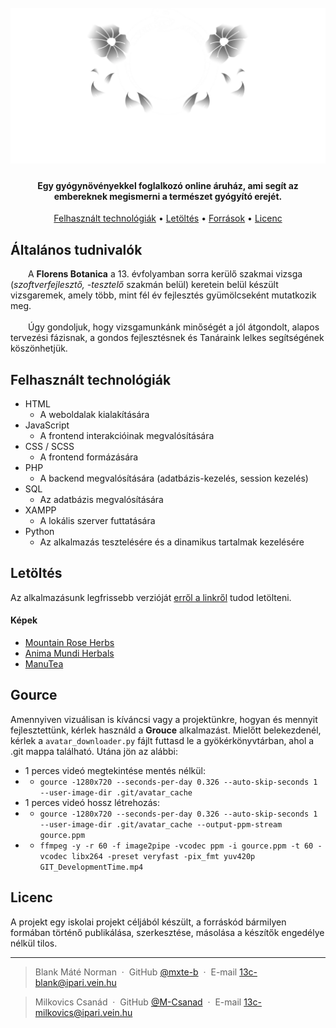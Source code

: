 <h1 align="center">
  <br>
  <img src="./domains/domainname/public_html/fb-content/assets/media/images/logos/herbalLogoWhite.png" alt="Florens Botanica" width="600">

</h1>

<h4 align="center">Egy gyógynövényekkel foglalkozó online áruház, ami segít az embereknek megismerni a természet gyógyító erejét.</h4>

<p align="center">
  <a href="#felhasznált-technológiák">Felhasznált technológiák</a> •
  <a href="#letöltés">Letöltés</a> •
  <a href="#források">Források</a> •
  <a href="#licenc">Licenc</a>
</p>

## Általános tudnivalók

&emsp;&emsp;A <b>Florens Botanica</b> a 13. évfolyamban sorra kerülő szakmai vizsga (<i>szoftverfejlesztő, -tesztelő</i> szakmán belül) keretein belül készült vizsgaremek, amely több, mint fél év fejlesztés gyümölcseként mutatkozik meg.
<br><br>&emsp;&emsp;Úgy gondoljuk, hogy vizsgamunkánk minőségét a jól átgondolt, alapos tervezési fázisnak, a gondos fejlesztésnek és Tanáraink lelkes segítségének köszönhetjük.

## Felhasznált technológiák

- HTML
  - A weboldalak kialakítására
- JavaScript
  - A frontend interakcióinak megvalósítására
- CSS / SCSS
  - A frontend formázására
- PHP
  - A backend megvalósítására (adatbázis-kezelés, session kezelés)
- SQL
  - Az adatbázis megvalósítására
- XAMPP
  - A lokális szerver futtatására
- Python
  - Az alkalmazás tesztelésére és a dinamikus tartalmak kezelésére

## Letöltés

Az alkalmazásunk legfrissebb verzióját [erről a linkről](https://github.com/M-Csanad/13c-vizsgaprojekt/releases) tudod letölteni.

<h4>Képek</h4>

- [Mountain Rose Herbs](https://mountainroseherbs.com/)
- [Anima Mundi Herbals](https://animamundiherbals.com/)
- [ManuTea](https://www.manutea.hu/)

## Gource

Amennyiven vizuálisan is kíváncsi vagy a projektünkre, hogyan és mennyit fejlesztettünk, kérlek használd a <b>Grouce</b> alkalmazást. Mielőtt belekezdenél, kérlek a `avatar_downloader.py` fájlt futtasd le a gyökérkönyvtárban, ahol a .git mappa található. Utána jön az alábbi:
- 1 perces videó megtekintése mentés nélkül:
- - `gource -1280x720 --seconds-per-day 0.326 --auto-skip-seconds 1 --user-image-dir .git/avatar_cache`
- 1 perces videó hossz létrehozás:
- - `gource -1280x720 --seconds-per-day 0.326 --auto-skip-seconds 1 --user-image-dir .git/avatar_cache --output-ppm-stream gource.ppm`
- - `ffmpeg -y -r 60 -f image2pipe -vcodec ppm -i gource.ppm -t 60 -vcodec libx264 -preset veryfast -pix_fmt yuv420p GIT_DevelopmentTime.mp4`

## Licenc

A projekt egy iskolai projekt céljából készült, a forráskód bármilyen formában történő publikálása, szerkesztése, másolása a készítők engedélye nélkül tilos.

---

> Blank Máté Norman &nbsp;&middot;&nbsp;
> GitHub [@mxte-b](https://github.com/mxte-b) &nbsp;&middot;&nbsp;
> E-mail [13c-blank@ipari.vein.hu](mailto:13c-blank@ipari.vein.hu)

> Milkovics Csanád &nbsp;&middot;&nbsp;
> GitHub [@M-Csanad](https://github.com/M-Csanad) &nbsp;&middot;&nbsp;
> E-mail [13c-milkovics@ipari.vein.hu](mailto:13c-milkovics@ipari.vein.hu)
